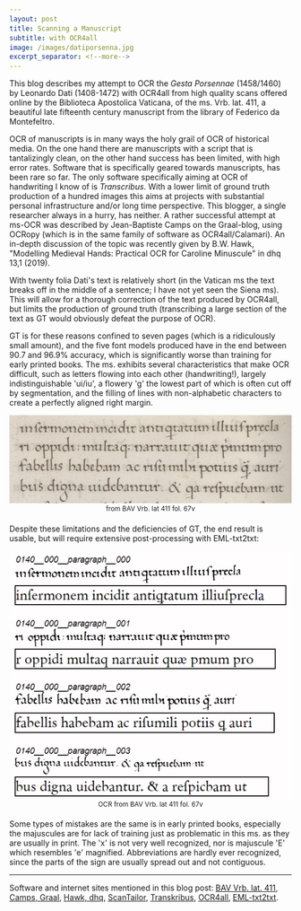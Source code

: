 ```yaml
---
layout: post
title: Scanning a Manuscript
subtitle: with OCR4all
image: /images/datiporsenna.jpg
excerpt_separator: <!--more-->
---
```

This blog describes my attempt to OCR the *Gesta Porsennae* (1458/1460) by Leonardo Dati (1408-1472) with OCR4all from high quality scans offered online by the Biblioteca Apostolica Vaticana, of the ms. Vrb. lat. 411, a beautiful late fifteenth century manuscript from the library of Federico da Montefeltro.
<!--more-->

OCR of manuscripts is in many ways the holy grail of OCR of historical media.  On the one hand there are manuscripts with a script that is tantalizingly clean, on the other hand success has been limited, with high error rates. Software that is specifically geared towards manuscripts, has been rare so far. The only software specifically aiming at OCR of handwriting I know of is *Transcribus*. With a lower limit of ground truth production of a hundred images this aims at projects with substantial personal infrastructure and/or long time perspective. This blogger, a single researcher always in a hurry, has neither. A rather successful attempt at ms-OCR was described by Jean-Baptiste Camps on the Graal-blog, using OCRopy (which is in the same family of software as OCR4all/Calamari). An in-depth discussion of the topic was recently given by B.W. Hawk, "Modelling Medieval Hands: Practical OCR for Caroline Minuscule" in dhq 13,1 (2019). 

With twenty folia Dati's text is relatively short (in the Vatican ms the text breaks off in the middle of a sentence; I have not yet seen the Siena ms). This will allow for a thorough correction of the text produced by OCR4all, but limits the production of ground truth (transcribing a large section of the text as GT would obviously defeat the purpose of OCR). 

GT is for these reasons confined to seven pages (which is a ridiculously small amount), and the five font models produced have in the end between 90.7 and 96.9% accuracy, which is significantly worse than training for early printed books. The ms. exhibits several characteristics that make OCR difficult, such as letters flowing into each other (handwriting!), largely indistinguishable 'ui/iu', a flowery 'g' the lowest part of which is often cut off by segmentation, and the filling of lines with non-alphabetic characters to create a perfectly aligned right margin.

<DIV align="center">
 <img width="600" src="/images/bav_urb_lat_411_67v_ori.jpg"><BR>
 <SUP>from BAV Vrb. lat 411 fol. 67v</SUP>
</DIV>

Despite these limitations and the deficiencies of GT, the end result is usable, but will require extensive post-processing with EML-txt2txt:

<DIV align="center">
 <img width="600" src="/images/bav_urb_lat_411_67v_gt.jpg"><BR>
 <SUP>OCR from BAV Vrb. lat 411 fol. 67v</SUP>
</DIV>

Some types of mistakes are the same is in early printed books, especially the majuscules are for lack of training just as problematic in this ms. as they are usually in print. The 'x' is not very well recognized, nor is majuscule 'E' which resembles 'e' magnified. Abbreviations are hardly ever recognized, since the parts of the sign are usually spread out and not contiguous.



* * *

Software and internet sites mentioned in this blog post: [BAV Vrb. lat. 411](https://digi.vatlib.it/view/MSS_Urb.lat.411), [Camps, Graal](graal.hypotheses.org/786), [Hawk, dhq](www.digitalhumanities.org/dhq/vol/13/1/000412/000412.html), [ScanTailor](scantailor.org/), [Transkribus](transkribus.eu/Transkribus/), [OCR4all](github.com/OCR4all), [EML-txt2txt](jramminger.github.io/emltxt2txt/).

